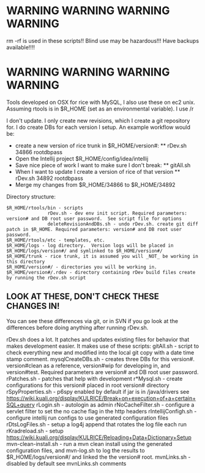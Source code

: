 WARNING		WARNING		WARNING		WARNING
=========================================================
rm -rf is used in these scripts!!  Blind use may be hazardous!!!  Have backups available!!!!

WARNING		WARNING		WARNING		WARNING
=========================================================
Tools developed on OSX for rice with MySQL, I also use these on ec2 unix.  Assuming rtools is in $R_HOME (set as an environmental variable).  I use /r

I don't update.  I only create new revisions, which I create a git repository for.  I do create DBs for each version I setup.
An example workflow would be:
* create a new version of rice trunk in $R_HOME/version#:
** rDev.sh 34866 rootdbpass
* Open the Intellij project $R_HOME/config/idea/intellij
* Save nice piece of work I want to make sure I don't break:
** gitAll.sh
* When I want to update I create a version of rice of that version
** rDev.sh 34892 rootdbpass
* Merge my changes from $R_HOME/34866 to $R_HOME/34892


Directory structure:

    $R_HOME/rtools/bin - scripts
                   rDev.sh - dev env init script. Required parameters: version# and DB root user password.  See script file for options
                   deleteRevisionAndDBs.sh - undo rDev.sh. create git diff patch in $R_HOME. Required parameters: version# and DB root user password.
    $R_HOME/rtools/etc - templates, etc.
    $R_HOME/logs - log directory.  Version logs will be placed in $R_HOME/logs/version#/ and symlinked to $R_HOME/version#/
    $R_HOME/trunk - rice trunk, it is assumed you will _NOT_ be working in this directory
    $R_HOME/version#/ - directories you will be working in.
    $R_HOME/version#/.rdev - directory containing rDev build files create by running the rDev.sh script


LOOK AT THESE, DON'T CHECK THESE CHANGES IN! 
--------------------------------------------
You can see these differences via git, or in SVN if you go look at the differences before doing anything after running rDev.sh.

rDev.sh does a lot.  It patches and updates existing files for behavior that makes development easier.  It makes use of these scripts:
gitAll.sh - script to check everything new and modified into the local git copy with a date time stamp comment.
mysqlCreateDBs.sh - creates three DBs for this version#. version#clean as a reference, version#wip for developing in, and version#test.  Required parameters are version# and DB root user password.
rPatches.sh - patches that help with development
r*Mysql.sh - create configurations for this version# placed in root version# directory
rSpyProperties.sh - p6spy enabled by default if jar is in /java/drivers see https://wiki.kuali.org/display/KULRICE/Break+on+execution+of+a+certain+SQL+query
rLogin.sh - autologin as admin
rNoCacheFilter.sh - configure a servlet filter to set the no cache flag in the http headers
rIntellijConfigh.sh - configure intellij  run configs to use generated configuration files
rDtsLogFiles.sh - setup a log4j append that rotates the log file each run
rKradreload.sh - setup https://wiki.kuali.org/display/KULRICE/Reloading+Data+Dictionary+Setup
mvn-clean-install.sh - run a mvn clean install using the generated configuration files, and  mvn-log.sh to log the results to $R_HOME/logs/version#/ and linked the the version# root.
mvnLinks.sh - disabled by default see mvnLinks.sh comments

